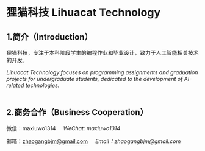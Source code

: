 # 狸猫科技 Lihuacat Technology

## 1.简介（Introduction）
狸猫科技，专注于本科阶段学生的编程作业和毕业设计，致力于人工智能相关技术的开发。

_Lihuacat Technology focuses on programming assignments and graduation projects for undergraduate students, dedicated to the development of AI-related technologies._
<br>
<br>
## 2.商务合作（Business Cooperation）

微信：maxiuwo1314 &nbsp; &nbsp; _WeChat: maxiuwo1314_

邮箱：zhaogangbjm@gmail.com &nbsp; &nbsp; _Email：zhaogangbjm@gmail.com_
